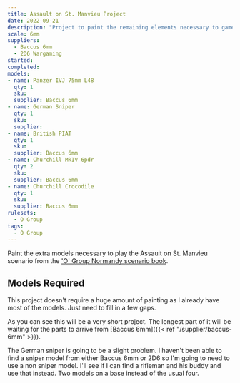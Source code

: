 ```yaml
---
title: Assault on St. Manvieu Project
date: 2022-09-21
description: "Project to paint the remaining elements necessary to game the 'O' Group D Day scenario Assault on St. Manvieu taken from the 1944 The Battle for Normandy book."
scale: 6mm
suppliers:
  - Baccus 6mm
  - 2D6 Wargaming
started: 
completed:
models:
- name: Panzer IVJ 75mm L48
  qty: 1
  sku: 
  supplier: Baccus 6mm
- name: German Sniper
  qty: 1
  sku: 
  supplier: 
- name: British PIAT
  qty: 1
  sku: 
  supplier: Baccus 6mm
- name: Churchill MkIV 6pdr
  qty: 2
  sku: 
  supplier: Baccus 6mm
- name: Churchill Crocodile
  qty: 1
  sku: 
  supplier: Baccus 6mm
rulesets:
  - O Group
tags:
  - O Group
---
```


Paint the extra models necessary to play the Assault on St. Manvieu scenario from the ['O' Group Normandy scenario book](https://www.karwansaraypublishers.com/en-gb/products/1944-normandy-for-o-group).

<!--more-->

## Models Required

This project doesn't require a huge amount of painting as I already have most of the models. Just need to fill in a few gaps.

As you can see this will be a very short project. The longest part of it will be waiting for the parts to arrive from [Baccus 6mm]({{< ref "/supplier/baccus-6mm" >}}).

The German sniper is going to be a slight problem. I haven't been able to find a sniper model from either Baccus 6mm or 2D6 so I'm going to need to use a non sniper model. I'll see if I can find a rifleman and his buddy and use that instead. Two models on a base instead of the usual four.
